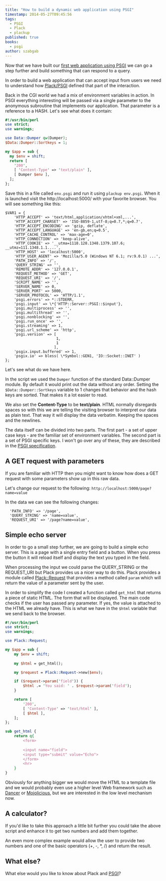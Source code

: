 ```yaml
---
title: "How to build a dynamic web application using PSGI"
timestamp: 2014-05-27T09:45:56
tags:
  - PSGI
  - Plack
  - plackup
published: true
books:
  - psgi
author: szabgab
---
```



Now that we have built our [first web application using PSGI](/getting-started-with-psgi)
we can go a step further and build something that can respond to a query.


In order to build a web application that can accept input from users we need
to understand how [Plack/PSGI](http://plackperl.org/) defined that
part of the interaction.

Back in the CGI world we had a mix of environment variables in action.
In PSGI everything interesting will be passed via a single parameter
to the anonymous subroutine that implements our application. That parameter
is a reference to a HASH. Let's see what does it contain:


```perl
#!/usr/bin/perl
use strict;
use warnings;

use Data::Dumper qw(Dumper);
$Data::Dumper::Sortkeys = 1;

my $app = sub {
  my $env = shift;
  return [
    '200',
    [ 'Content-Type' => 'text/plain' ],
    [ Dumper $env ],
  ];
};
```

Save this in a file called `env.psgi` and run it using `plackup env.psgi`.
When it is launched visit the http://localhost:5000/ with your favorite browser.
You will see something like this:

```
$VAR1 = {
    'HTTP_ACCEPT' => 'text/html,application/xhtml+xml,...',
    'HTTP_ACCEPT_CHARSET' => 'ISO-8859-1,utf-8;q=0.7,*;q=0.7',
    'HTTP_ACCEPT_ENCODING' => 'gzip, deflate',
    'HTTP_ACCEPT_LANGUAGE' => 'en-gb,en;q=0.5',
    'HTTP_CACHE_CONTROL' => 'max-age=0',
    'HTTP_CONNECTION' => 'keep-alive',
    'HTTP_COOKIE' => '__utma=1118.128.1348.1379.107.6; __utmz=111.1348.1.1....',
    'HTTP_HOST' => 'localhost:5000',
    'HTTP_USER_AGENT' => 'Mozilla/5.0 (Windows NT 6.1; rv:9.0.1) ...',
    'PATH_INFO' => '/',
    'QUERY_STRING' => '',
    'REMOTE_ADDR' => '127.0.0.1',
    'REQUEST_METHOD' => 'GET',
    'REQUEST_URI' => '/',
    'SCRIPT_NAME' => '',
    'SERVER_NAME' => 0,
    'SERVER_PORT' => 5000,
    'SERVER_PROTOCOL' => 'HTTP/1.1',
    'psgi.errors' => *::STDERR,
    'psgi.input' => \*{'HTTP::Server::PSGI::$input'},
    'psgi.multiprocess' => '',
    'psgi.multithread' => '',
    'psgi.nonblocking' => '',
    'psgi.run_once' => '',
    'psgi.streaming' => 1,
    'psgi.url_scheme' => 'http',
    'psgi.version' => [
                       1,
                       1
                      ],
    'psgix.input.buffered' => 1,
    'psgix.io' => bless( \*Symbol::GEN1, 'IO::Socket::INET' )
};
```

Let's see what do we have here.

In the script we used the `Dumper` function of the
standard Data::Dumper module. By default it would print out
the data without any order. Setting the `$Data::Dumper::Sortkeys`
variable to 1 changes that behavior and the hash keys are sorted. That makes
it a lot easier to read.

We also set the <b>Content-Type</b> to be <b>text/plain</b>. 
HTML normally disregards spaces so with this we are telling the visiting browser
to interpret our data as plain text. That way it will display the data verbatim.
Keeping the spaces and the newlines.

The data itself can be divided into two parts. The first part - a set of upper case keys - 
are the familiar set of environment variables. The second part is a set of PSGI specific
keys. I won't go over any of these, they are described in the 
[PSGI specification](http://plackperl.org/).

## A GET request with parameters

If you are familiar with HTTP then you might want to know how does
a GET request with some parameters show up in this raw data.

Let's change our request to the following:
`http://localhost:5000/page?name=value`

In the data we can see the following changes:

```
  'PATH_INFO' => '/page',
  'QUERY_STRING' => 'name=value',
  'REQUEST_URI' => '/page?name=value',
```

## Simple echo server

In order to go a small step further, we are going to build a simple
echo server. This is a page with a single entry field and a button.
When you press the button it will reload itself and display the
text you typed in the field.

When processing the input we could parse the QUERY_STRING or the REQUEST_URI
but Plack provides us a nicer way to do this. Plack provides a module called
[Plack::Request](https://metacpan.org/pod/Plack::Request) that provides
a method called `param` which will return the value of a parameter sent by the user.

In order to simplify the code I created a function called `get_html`
that returns a piece of static HTML. The form that will be displayed.
The main code checks if the user has passed any parameter. If yes, the
value is attached to the HTML we already have. This is what we have in
the `$html` variable that we send back to the browser.

```perl
#!/usr/bin/perl
use strict;
use warnings;

use Plack::Request;

my $app = sub {
    my $env = shift;
 
    my $html = get_html();

    my $request = Plack::Request->new($env);

    if ($request->param('field')) {
        $html .= 'You said: ' . $request->param('field');
    }

    return [
        '200',
        [ 'Content-Type' => 'text/html' ],
        [ $html ],
    ];
}; 

sub get_html {
    return q{
        <form>
  
        <input name="field">
        <input type="submit" value="Echo">
        </form>
        <hr>
    }
}
```

Obviously for anything bigger we would move the HTML to a template file
and we would probably even use a higher level Web framework such as 
[Dancer](/dancer) or [Mojolicious](/mojolicious),
but we are interested in the low level mechanism now.

## A calculator?

If you'd like to take this approach a little bit further
you could take the above script and enhance it to get two
numbers and add them together.

An even more complex example would allow the user to provide two numbers
and one of the basic operators (+, -, *, /) and return the result. 

## What else?

What else would you like to know about Plack and [PSGI](/psgi)?

